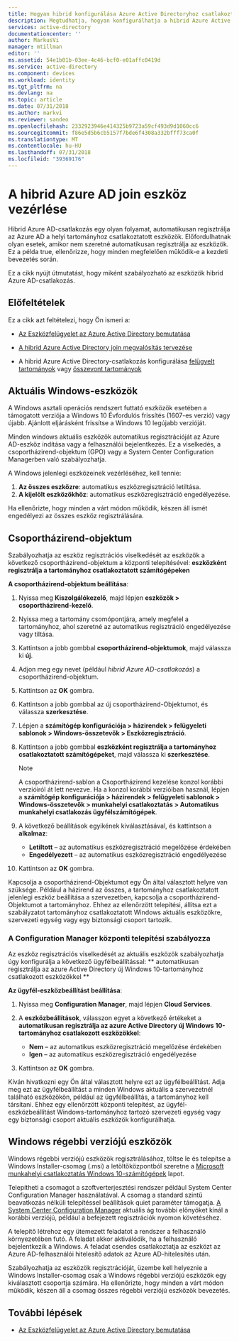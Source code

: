 ```yaml
---
title: Hogyan hibrid konfigurálása Azure Active Directoryhoz csatlakoztatott eszközök |} A Microsoft Docs
description: Megtudhatja, hogyan konfigurálhatja a hibrid Azure Active Directoryhoz csatlakoztatott eszközökön.
services: active-directory
documentationcenter: ''
author: MarkusVi
manager: mtillman
editor: ''
ms.assetid: 54e1b01b-03ee-4c46-bcf0-e01affc0419d
ms.service: active-directory
ms.component: devices
ms.workload: identity
ms.tgt_pltfrm: na
ms.devlang: na
ms.topic: article
ms.date: 07/31/2018
ms.author: markvi
ms.reviewer: sandeo
ms.openlocfilehash: 2332923946e414325b9723a59cf493d9d1060cc6
ms.sourcegitcommit: f86e5d5b6cb5157f7bde6f4308a332bfff73ca0f
ms.translationtype: MT
ms.contentlocale: hu-HU
ms.lasthandoff: 07/31/2018
ms.locfileid: "39369176"
---
```

# <a name="how-to-control-the-hybrid-azure-ad-join-of-your-devices"></a>A hibrid Azure AD join eszköz vezérlése

Hibrid Azure AD-csatlakozás egy olyan folyamat, automatikusan regisztrálja az Azure AD a helyi tartományhoz csatlakoztatott eszközök. Előfordulhatnak olyan esetek, amikor nem szeretné automatikusan regisztrálja az eszközök. Ez a példa true, ellenőrizze, hogy minden megfelelően működik-e a kezdeti bevezetés során.

Ez a cikk nyújt útmutatást, hogy miként szabályozható az eszközök hibrid Azure AD-csatlakozás. 


## <a name="prerequisites"></a>Előfeltételek

Ez a cikk azt feltételezi, hogy Ön ismeri a:

-  [Az Eszközfelügyelet az Azure Active Directory bemutatása](../device-management-introduction.md)
 
-  [A hibrid Azure Active Directory join megvalósítás tervezése](hybrid-azuread-join-plan.md)

-  A hibrid Azure Active Directory-csatlakozás konfigurálása [felügyelt tartományok](hybrid-azuread-join-managed-domains.md) vagy [összevont tartományok](hybrid-azuread-join-federated-domains.md)



## <a name="control-windows-current-devices"></a>Aktuális Windows-eszközök

A Windows asztali operációs rendszert futtató eszközök esetében a támogatott verziója a Windows 10 Évfordulós frissítés (1607-es verzió) vagy újabb. Ajánlott eljárásként frissítse a Windows 10 legújabb verzióját.

Minden windows aktuális eszközök automatikus regisztrációját az Azure AD-eszköz indítása vagy a felhasználói bejelentkezés. Ez a viselkedés, a csoportházirend-objektum (GPO) vagy a System Center Configuration Managerben való szabályozhatja.

A Windows jelenlegi eszközeinek vezérléséhez, kell tennie: 

1.  **Az összes eszközre**: automatikus eszközregisztráció letiltása.
2.  **A kijelölt eszközökhöz**: automatikus eszközregisztráció engedélyezése.

Ha ellenőrizte, hogy minden a várt módon működik, készen áll ismét engedélyezi az összes eszköz regisztrálására.



## <a name="group-policy-object"></a>Csoportházirend-objektum 

Szabályozhatja az eszköz regisztrációs viselkedését az eszközök a következő csoportházirend-objektum a központi telepítésével: **eszközként regisztrálja a tartományhoz csatlakoztatott számítógépeken**

**A csoportházirend-objektum beállítása**:

1.  Nyissa meg **Kiszolgálókezelő**, majd lépjen **eszközök \> csoportházirend-kezelő**.

2.  Nyissa meg a tartomány csomópontjára, amely megfelel a tartományhoz, ahol szeretné az automatikus regisztráció engedélyezése vagy tiltása.

3.  Kattintson a jobb gombbal **csoportházirend-objektumok**, majd válassza ki **új**.

4.  Adjon meg egy nevet (például *hibrid Azure AD-csatlakozás*) a csoportházirend-objektum. 

5.  Kattintson az **OK** gombra.

6.  Kattintson a jobb gombbal az új csoportházirend-Objektumot, és válassza **szerkesztése**.

7.  Lépjen a **számítógép konfigurációja \> házirendek \> felügyeleti sablonok \> Windows-összetevők \> Eszközregisztráció**. 

8.  Kattintson a jobb gombbal **eszközként regisztrálja a tartományhoz csatlakoztatott számítógépeket**, majd válassza ki **szerkesztése**.

    > [!NOTE] 
    > A csoportházirend-sablon a Csoportházirend kezelése konzol korábbi verzióiról át lett nevezve. Ha a konzol korábbi verzióiban használ, lépjen a **számítógép konfigurációja \> házirendek \> felügyeleti sablonok \> Windows-összetevők \> munkahelyi csatlakoztatás \> Automatikus munkahelyi csatlakozás ügyfélszámítógépek**. 

9.  A következő beállítások egyikének kiválasztásával, és kattintson a **alkalmaz**:

    - **Letiltott** – az automatikus eszközregisztráció megelőzése érdekében
    - **Engedélyezett** – az automatikus eszközregisztráció engedélyezése

10. Kattintson az **OK** gombra.

Kapcsolja a csoportházirend-Objektumot egy Ön által választott helyre van szüksége. Például a házirend az összes, a tartományhoz csatlakoztatott jelenlegi eszköz beállítása a szervezetben, kapcsolja a csoportházirend-Objektumot a tartományhoz. Ehhez az ellenőrzött telepítési, állítsa ezt a szabályzatot tartományhoz csatlakoztatott Windows aktuális eszközökre, szervezeti egység vagy egy biztonsági csoport tartozik.

### <a name="configuration-manager-controlled-deployment"></a>A Configuration Manager központi telepítési szabályozza 

Az eszköz regisztrációs viselkedését az aktuális eszközök szabályozhatja úgy konfigurálja a következő ügyfélbeállítással: ** automatikusan regisztrálja az azure Active Directory új Windows 10-tartományhoz csatlakozott eszközökkel **


**Az ügyfél-eszközbeállítást beállítása**:

1.  Nyissa meg **Configuration Manager**, majd lépjen **Cloud Services**.

2.  A **eszközbeállítások**, válasszon egyet a következő értékeket a **automatikusan regisztrálja az azure Active Directory új Windows 10-tartományhoz csatlakozott eszközökkel**:

    - **Nem** – az automatikus eszközregisztráció megelőzése érdekében
    - **Igen** – az automatikus eszközregisztráció engedélyezése


3.  Kattintson az **OK** gombra.
    

Kíván hivatkozni egy Ön által választott helyre ezt az ügyfélbeállítást. Adja meg ezt az ügyfélbeállítást a minden Windows aktuális a szervezetnél található eszközökön, például az ügyfélbeállítás, a tartományhoz kell társítani. Ehhez egy ellenőrzött központi telepítést, az ügyfél-eszközbeállítást Windows-tartományhoz tartozó szervezeti egység vagy egy biztonsági csoport aktuális eszközök konfigurálhatja.

## <a name="control-windows-down-level-devices"></a>Windows régebbi verziójú eszközök

Windows régebbi verziójú eszközök regisztrálásához, töltse le és telepítse a Windows Installer-csomag (.msi) a letöltőközpontból szeretne a [Microsoft munkahelyi csatlakoztatás Windows 10-számítógépek](https://www.microsoft.com/en-us/download/details.aspx?id=53554) lapot.

Telepítheti a csomagot a szoftverterjesztési rendszer például System Center Configuration Manager használatával. A csomag a standard szintű beavatkozás nélküli telepítéssel beállítások quiet paraméter támogatja. [A System Center Configuration Manager](https://www.microsoft.com/cloud-platform/system-center-configuration-manager) aktuális ág további előnyöket kínál a korábbi verziójú, például a befejezett regisztrációk nyomon követéséhez.

A telepítő létrehoz egy ütemezett feladatot a rendszer a felhasználó környezetében futó. A feladat akkor aktiválódik, ha a felhasználó bejelentkezik a Windows. A feladat csendes csatlakoztatja az eszközt az Azure AD-felhasználói hitelesítő adatok az Azure AD-hitelesítés után.


Szabályozhatja az eszközök regisztrációját, üzembe kell helyeznie a Windows Installer-csomag csak a Windows régebbi verziójú eszközök egy kiválasztott csoportja számára. Ha ellenőrizte, hogy minden a várt módon működik, készen áll a csomag összes régebbi verziójú eszközök bevezetés.


## <a name="next-steps"></a>További lépések

* [Az Eszközfelügyelet az Azure Active Directory bemutatása](../device-management-introduction.md)



